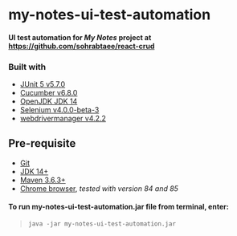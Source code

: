 # my-notes-ui-test-automation
#### UI test automation for _My Notes_ project at <https://github.com/sohrabtaee/react-crud>

### Built with
- [JUnit 5 v5.7.0](https://github.com/junit-team/junit5)
- [Cucumber v6.8.0](https://github.com/cucumber/cucumber)
- [OpenJDK JDK 14](https://jdk.java.net/14/)
- [Selenium v4.0.0-beta-3](https://github.com/SeleniumHQ/selenium)
- [webdrivermanager v4.2.2](https://github.com/bonigarcia/webdrivermanager)

## Pre-requisite
- [Git](https://git-scm.com)
- [JDK 14+](https://openjdk.java.net/)
- [Maven 3.6.3+](https://maven.apache.org)
- [Chrome browser](https://www.google.com/chrome/), _tested with version 84 and 85_

#### To run my-notes-ui-test-automation.jar file from terminal, enter:
> `java -jar my-notes-ui-test-automation.jar`